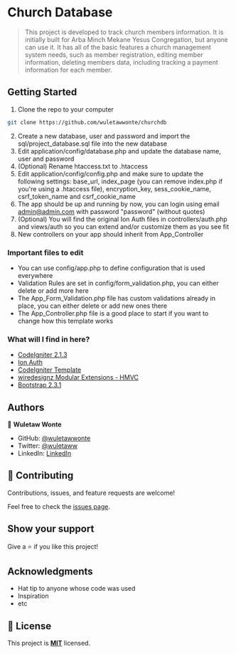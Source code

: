 # Church Database

> This project is developed to track church members information. It is initially built for Arba Minch Mekane Yesus Congregation, but anyone can use it. It has all of the basic features a church management system needs, such as member registration, editing member information, deleting members data, including tracking a payment information for each member.

## Getting Started
1. Clone the repo to your computer
```bash
git clone https://github.com/wuletawwonte/churchdb
```
2. Create a new database, user and password and import the sql/project_database.sql file into the new database
3. Edit application/config/database.php and update the database name, user and password
4. (Optional) Rename htaccess.txt to .htaccess
5. Edit application/config/config.php and make sure to update the following settings: base\_url, index\_page (you can remove index.php if you're using a .htaccess file), encryption\_key, sess\_cookie\_name, csrf\_token\_name and csrf\_cookie\_name
6. The app should be up and running by now, you can login using email admin@admin.com with password "password" (without quotes)
7. (Optional) You will find the original Ion Auth files in controllers/auth.php and views/auth so you can extend and/or customize them as you see fit
8. New controllers on your app should inherit from App_Controller

### Important files to edit 
- You can use config/app.php to define configuration that is used everywhere
- Validation Rules are set in config/form\_validation.php, you can either delete or add more here
- The App\_Form\_Validation.php file has custom validations already in place, you can either delete or add new ones there
- The App_Controller.php file is a good place to start if you want to change how this template works


### What will I find in here?
* [CodeIgniter 2.1.3](https://github.com/EllisLab/CodeIgniter)
* [Ion Auth](https://github.com/benedmunds/CodeIgniter-Ion-Auth)
* [CodeIgniter Template](https://github.com/philsturgeon/codeigniter-template)
* [wiredesignz Modular Extensions - HMVC](https://bitbucket.org/wiredesignz/codeigniter-modular-extensions-hmvc)
* [Bootstrap 2.3.1](http://twitter.github.com/bootstrap)

## Authors

👤 **Wuletaw Wonte**

- GitHub: [@wuletawwonte](https://github.com/wuletawwonte)
- Twitter: [@wuletaww](https://twitter.com/wuletaww)
- LinkedIn: [LinkedIn](https://linkedin.com/in/wuletaw-wonte)

## 🤝 Contributing

Contributions, issues, and feature requests are welcome!

Feel free to check the [issues page](../../issues/).

## Show your support

Give a ⭐️ if you like this project!

## Acknowledgments

- Hat tip to anyone whose code was used
- Inspiration
- etc

## 📝 License

This project is **[MIT](./LICENSE.md)** licensed.
